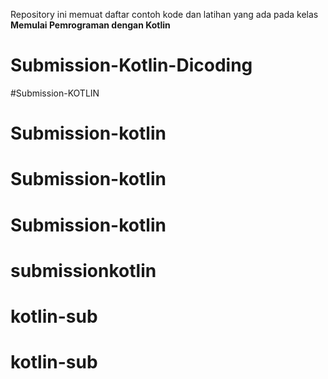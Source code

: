 Repository ini memuat daftar contoh kode dan latihan yang ada pada kelas **Memulai Pemrograman dengan Kotlin**
# Submission-Kotlin-Dicoding
#Submission-KOTLIN
# Submission-kotlin
 # Submission-kotlin
# Submission-kotlin
# submissionkotlin
# kotlin-sub
# kotlin-sub
